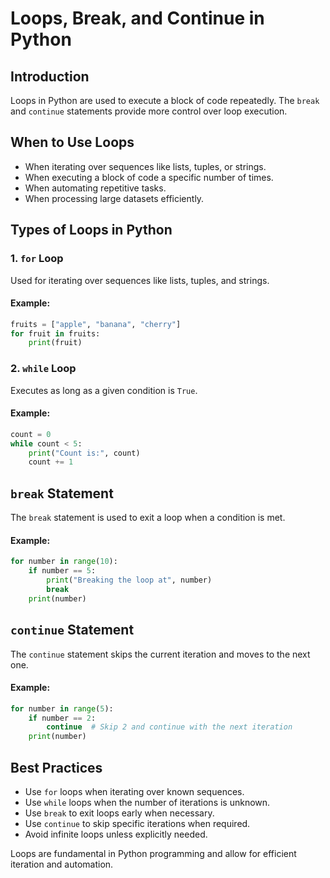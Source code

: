 # Loops, Break, and Continue in Python

## Introduction
Loops in Python are used to execute a block of code repeatedly. The `break` and `continue` statements provide more control over loop execution.

## When to Use Loops
- When iterating over sequences like lists, tuples, or strings.
- When executing a block of code a specific number of times.
- When automating repetitive tasks.
- When processing large datasets efficiently.

## Types of Loops in Python

### 1. `for` Loop
Used for iterating over sequences like lists, tuples, and strings.

#### Example:
```python
fruits = ["apple", "banana", "cherry"]
for fruit in fruits:
    print(fruit)
```

### 2. `while` Loop
Executes as long as a given condition is `True`.

#### Example:
```python
count = 0
while count < 5:
    print("Count is:", count)
    count += 1
```

## `break` Statement
The `break` statement is used to exit a loop when a condition is met.

#### Example:
```python
for number in range(10):
    if number == 5:
        print("Breaking the loop at", number)
        break
    print(number)
```

## `continue` Statement
The `continue` statement skips the current iteration and moves to the next one.

#### Example:
```python
for number in range(5):
    if number == 2:
        continue  # Skip 2 and continue with the next iteration
    print(number)
```

## Best Practices
- Use `for` loops when iterating over known sequences.
- Use `while` loops when the number of iterations is unknown.
- Use `break` to exit loops early when necessary.
- Use `continue` to skip specific iterations when required.
- Avoid infinite loops unless explicitly needed.

Loops are fundamental in Python programming and allow for efficient iteration and automation.

